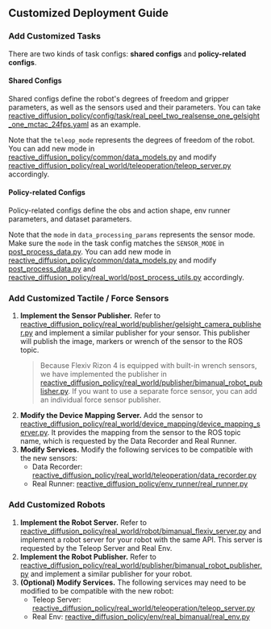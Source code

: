 ## Customized Deployment Guide

### Add Customized Tasks
There are two kinds of task configs: **shared configs** and **policy-related configs**.
#### Shared Configs
Shared configs define the robot's degrees of freedom and gripper parameters, as well as the sensors used and their parameters.
You can take [reactive_diffusion_policy/config/task/real_peel_two_realsense_one_gelsight_one_mctac_24fps.yaml](../reactive_diffusion_policy/config/task/real_peel_two_realsense_one_gelsight_one_mctac_24fps.yaml)
as an example.

Note that the `teleop_mode` represents the degrees of freedom of the robot.
You can add new mode in [reactive_diffusion_policy/common/data_models.py](../reactive_diffusion_policy/common/data_models.py) and
modify [reactive_diffusion_policy/real_world/teleoperation/teleop_server.py](../reactive_diffusion_policy/real_world/teleoperation/teleop_server.py) accordingly.

#### Policy-related Configs
Policy-related configs define the obs and action shape, env runner parameters, and dataset parameters.

Note that the `mode` in `data_processing_params` represents the sensor mode.
Make sure the `mode` in the task config matches the `SENSOR_MODE` in [post_process_data.py](post_process_data.py).
You can add new mode in [reactive_diffusion_policy/common/data_models.py](../reactive_diffusion_policy/common/data_models.py) and
modify [post_process_data.py](post_process_data.py) and [reactive_diffusion_policy/real_world/post_process_utils.py](../reactive_diffusion_policy/real_world/post_process_utils.py) accordingly.

### Add Customized Tactile / Force Sensors
1. **Implement the Sensor Publisher.**
   Refer to [reactive_diffusion_policy/real_world/publisher/gelsight_camera_publisher.py](../reactive_diffusion_policy/real_world/publisher/gelsight_camera_publisher.py)
   and implement a similar publisher for your sensor.
   This publisher will publish the image, markers or wrench of the sensor to the ROS topic.
   > Because Flexiv Rizon 4 is equipped with built-in wrench sensors, we have implemented the publisher in
     [reactive_diffusion_policy/real_world/publisher/bimanual_robot_publisher.py](../reactive_diffusion_policy/real_world/publisher/bimanual_robot_publisher.py).
     If you want to use a separate force sensor, you can add an individual force sensor publisher.
2. **Modify the Device Mapping Server.**
   Add the sensor to [reactive_diffusion_policy/real_world/device_mapping/device_mapping_server.py](../reactive_diffusion_policy/real_world/device_mapping/device_mapping_server.py).
   It provides the mapping from the sensor to the ROS topic name,
   which is requested by the Data Recorder and Real Runner.
3. **Modify Services.**
   Modify the following services to be compatible with the new sensors:
   - Data Recorder: [reactive_diffusion_policy/real_world/teleoperation/data_recorder.py](../reactive_diffusion_policy/real_world/teleoperation/data_recorder.py)
   - Real Runner: [reactive_diffusion_policy/env_runner/real_runner.py](../reactive_diffusion_policy/env_runner/real_runner.py)

### Add Customized Robots
1. **Implement the Robot Server.**
   Refer to [reactive_diffusion_policy/real_world/robot/bimanual_flexiv_server.py](../reactive_diffusion_policy/real_world/robot/bimanual_flexiv_server.py)
   and implement a robot server for your robot with the same API.
   This server is requested by the Teleop Server and Real Env.
2. **Implement the Robot Publisher.**
   Refer to [reactive_diffusion_policy/real_world/publisher/bimanual_robot_publisher.py](../reactive_diffusion_policy/real_world/publisher/bimanual_robot_publisher.py)
   and implement a similar publisher for your robot.
3. **(Optional) Modify Services.**
   The following services may need to be modified to be compatible with the new robot:
   - Teleop Server: [reactive_diffusion_policy/real_world/teleoperation/teleop_server.py](../reactive_diffusion_policy/real_world/teleoperation/teleop_server.py)
   - Real Env: [reactive_diffusion_policy/env/real_bimanual/real_env.py](../reactive_diffusion_policy/env/real_bimanual/real_env.py)

